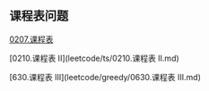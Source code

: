 ## 课程表问题

[0207.课程表](leetcode/ts/0207.课程表.md)

[0210.课程表 II](leetcode/ts/0210.课程表 II.md)

[630.课程表 III](leetcode/greedy/0630.课程表 III.md)